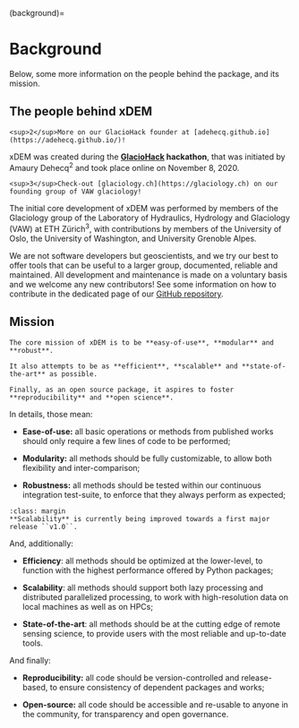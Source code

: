 (background)=

# Background

Below, some more information on the people behind the package, and its mission.

## The people behind xDEM

```{margin}
<sup>2</sup>More on our GlacioHack founder at [adehecq.github.io](https://adehecq.github.io/)!
```

xDEM was created during the **[GlacioHack](https://github.com/GlacioHack) hackathon**, that was initiated by
Amaury Dehecq<sup>2</sup> and took place online on November 8, 2020.

```{margin}
<sup>3</sup>Check-out [glaciology.ch](https://glaciology.ch) on our founding group of VAW glaciology!
```

The initial core development of xDEM was performed by members of the Glaciology group of the Laboratory of Hydraulics, Hydrology and
Glaciology (VAW) at ETH Zürich<sup>3</sup>, with contributions by members of the University of Oslo, the University of Washington, and University
Grenoble Alpes.

We are not software developers but geoscientists, and we try our best to offer tools that can be useful to a larger group,
documented, reliable and maintained. All development and maintenance is made on a voluntary basis and we welcome
any new contributors! See some information on how to contribute in the dedicated page of our
[GitHub repository](https://github.com/GlacioHack/xdem/blob/main/CONTRIBUTING.md).

## Mission

```{epigraph}
The core mission of xDEM is to be **easy-of-use**, **modular** and **robust**.

It also attempts to be as **efficient**, **scalable** and **state-of-the-art** as possible.

Finally, as an open source package, it aspires to foster **reproducibility** and **open science**.
```

In details, those mean:

- **Ease-of-use:** all basic operations or methods from published works should only require a few lines of code to be performed;

- **Modularity:** all methods should be fully customizable, to allow both flexibility and inter-comparison;

- **Robustness:** all methods should be tested within our continuous integration test-suite, to enforce that they always perform as expected;

```{note}
:class: margin
**Scalability** is currently being improved towards a first major release ``v1.0``.
```

And, additionally:

- **Efficiency**: all methods should be optimized at the lower-level, to function with the highest performance offered by Python packages;

- **Scalability**: all methods should support both lazy processing and distributed parallelized processing, to work with high-resolution data on local machines as well as on HPCs;

- **State-of-the-art**: all methods should be at the cutting edge of remote sensing science, to provide users with the most reliable and up-to-date tools.

And finally:

- **Reproducibility:** all code should be version-controlled and release-based, to ensure consistency of dependent
  packages and works;

- **Open-source:** all code should be accessible and re-usable to anyone in the community, for transparency and open governance.
